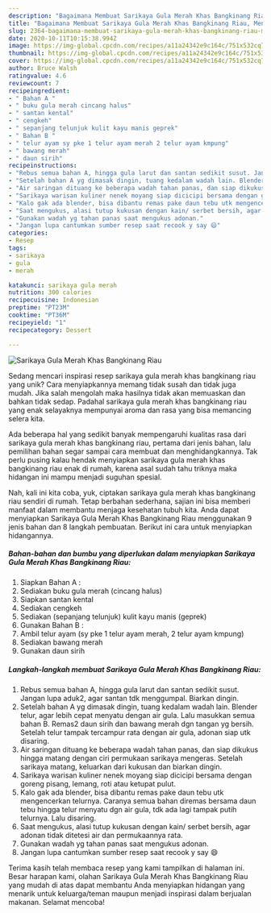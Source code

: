 ```yaml
---
description: "Bagaimana Membuat Sarikaya Gula Merah Khas Bangkinang Riau, Menggugah Selera"
title: "Bagaimana Membuat Sarikaya Gula Merah Khas Bangkinang Riau, Menggugah Selera"
slug: 2364-bagaimana-membuat-sarikaya-gula-merah-khas-bangkinang-riau-menggugah-selera
date: 2020-10-11T10:15:38.994Z
image: https://img-global.cpcdn.com/recipes/a11a24342e9c164c/751x532cq70/sarikaya-gula-merah-khas-bangkinang-riau-foto-resep-utama.jpg
thumbnail: https://img-global.cpcdn.com/recipes/a11a24342e9c164c/751x532cq70/sarikaya-gula-merah-khas-bangkinang-riau-foto-resep-utama.jpg
cover: https://img-global.cpcdn.com/recipes/a11a24342e9c164c/751x532cq70/sarikaya-gula-merah-khas-bangkinang-riau-foto-resep-utama.jpg
author: Bruce Walsh
ratingvalue: 4.6
reviewcount: 7
recipeingredient:
- " Bahan A "
- " buku gula merah cincang halus"
- " santan kental"
- " cengkeh"
- " sepanjang telunjuk kulit kayu manis geprek"
- " Bahan B "
- " telur ayam sy pke 1 telur ayam merah 2 telur ayam kmpung"
- " bawang merah"
- " daun sirih"
recipeinstructions:
- "Rebus semua bahan A, hingga gula larut dan santan sedikit susut. Jangan lupa aduk2, agar santan tdk menggumpal. Biarkan dingin."
- "Setelah bahan A yg dimasak dingin, tuang kedalam wadah lain. Blender telur, agar lebih cepat menyatu dengan air gula. Lalu masukkan semua bahan B. Remas2 daun sirih dan bawang merah dgn tangan yg bersih. Setelah telur tampak tercampur rata dengan air gula, adonan siap utk disaring."
- "Air saringan dituang ke beberapa wadah tahan panas, dan siap dikukus hingga matang dengan ciri permukaan sarikaya mengeras. Setelah sarikaya matang, keluarkan dari kukusan dan biarkan dingin."
- "Sarikaya warisan kuliner nenek moyang siap dicicipi bersama dengan goreng pisang, lemang, roti atau ketupat pulut."
- "Kalo gak ada blender, bisa dibantu remas pake daun tebu utk mengencerkan telurnya. Caranya semua bahan diremas bersama daun tebu hingga telur menyatu dgn air gula, tdk ada lagi tampak putih telurnya. Lalu disaring."
- "Saat mengukus, alasi tutup kukusan dengan kain/ serbet bersih, agar adonan tidak ditetesi air dan permukaannya rata."
- "Gunakan wadah yg tahan panas saat mengukus adonan."
- "Jangan lupa cantumkan sumber resep saat recook y say 😄"
categories:
- Resep
tags:
- sarikaya
- gula
- merah

katakunci: sarikaya gula merah 
nutrition: 300 calories
recipecuisine: Indonesian
preptime: "PT23M"
cooktime: "PT36M"
recipeyield: "1"
recipecategory: Dessert

---
```



![Sarikaya Gula Merah Khas Bangkinang Riau](https://img-global.cpcdn.com/recipes/a11a24342e9c164c/751x532cq70/sarikaya-gula-merah-khas-bangkinang-riau-foto-resep-utama.jpg)

Sedang mencari inspirasi resep sarikaya gula merah khas bangkinang riau yang unik? Cara menyiapkannya memang tidak susah dan tidak juga mudah. Jika salah mengolah maka hasilnya tidak akan memuaskan dan bahkan tidak sedap. Padahal sarikaya gula merah khas bangkinang riau yang enak selayaknya mempunyai aroma dan rasa yang bisa memancing selera kita.



Ada beberapa hal yang sedikit banyak mempengaruhi kualitas rasa dari sarikaya gula merah khas bangkinang riau, pertama dari jenis bahan, lalu pemilihan bahan segar sampai cara membuat dan menghidangkannya. Tak perlu pusing kalau hendak menyiapkan sarikaya gula merah khas bangkinang riau enak di rumah, karena asal sudah tahu triknya maka hidangan ini mampu menjadi suguhan spesial.


Nah, kali ini kita coba, yuk, ciptakan sarikaya gula merah khas bangkinang riau sendiri di rumah. Tetap berbahan sederhana, sajian ini bisa memberi manfaat dalam membantu menjaga kesehatan tubuh kita. Anda dapat menyiapkan Sarikaya Gula Merah Khas Bangkinang Riau menggunakan 9 jenis bahan dan 8 langkah pembuatan. Berikut ini cara untuk menyiapkan hidangannya.

<!--inarticleads1-->

##### Bahan-bahan dan bumbu yang diperlukan dalam menyiapkan Sarikaya Gula Merah Khas Bangkinang Riau:

1. Siapkan  Bahan A :
1. Sediakan  buku gula merah (cincang halus)
1. Siapkan  santan kental
1. Sediakan  cengkeh
1. Sediakan  (sepanjang telunjuk) kulit kayu manis (geprek)
1. Gunakan  Bahan B :
1. Ambil  telur ayam (sy pke 1 telur ayam merah, 2 telur ayam kmpung)
1. Sediakan  bawang merah
1. Gunakan  daun sirih




<!--inarticleads2-->

##### Langkah-langkah membuat Sarikaya Gula Merah Khas Bangkinang Riau:

1. Rebus semua bahan A, hingga gula larut dan santan sedikit susut. Jangan lupa aduk2, agar santan tdk menggumpal. Biarkan dingin.
1. Setelah bahan A yg dimasak dingin, tuang kedalam wadah lain. Blender telur, agar lebih cepat menyatu dengan air gula. Lalu masukkan semua bahan B. Remas2 daun sirih dan bawang merah dgn tangan yg bersih. Setelah telur tampak tercampur rata dengan air gula, adonan siap utk disaring.
1. Air saringan dituang ke beberapa wadah tahan panas, dan siap dikukus hingga matang dengan ciri permukaan sarikaya mengeras. Setelah sarikaya matang, keluarkan dari kukusan dan biarkan dingin.
1. Sarikaya warisan kuliner nenek moyang siap dicicipi bersama dengan goreng pisang, lemang, roti atau ketupat pulut.
1. Kalo gak ada blender, bisa dibantu remas pake daun tebu utk mengencerkan telurnya. Caranya semua bahan diremas bersama daun tebu hingga telur menyatu dgn air gula, tdk ada lagi tampak putih telurnya. Lalu disaring.
1. Saat mengukus, alasi tutup kukusan dengan kain/ serbet bersih, agar adonan tidak ditetesi air dan permukaannya rata.
1. Gunakan wadah yg tahan panas saat mengukus adonan.
1. Jangan lupa cantumkan sumber resep saat recook y say 😄




Terima kasih telah membaca resep yang kami tampilkan di halaman ini. Besar harapan kami, olahan Sarikaya Gula Merah Khas Bangkinang Riau yang mudah di atas dapat membantu Anda menyiapkan hidangan yang menarik untuk keluarga/teman maupun menjadi inspirasi dalam berjualan makanan. Selamat mencoba!
